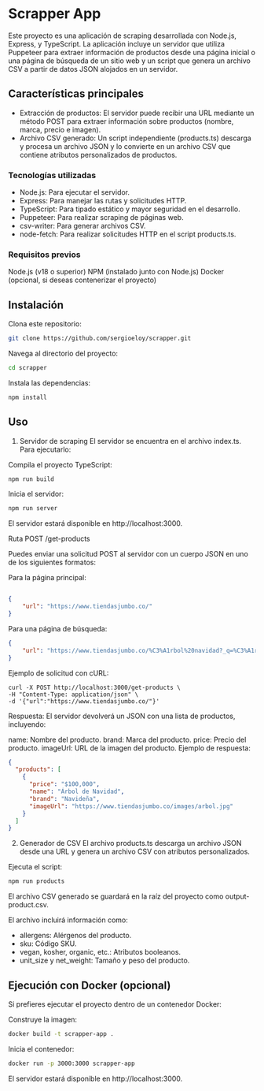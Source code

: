 # Scrapper App
Este proyecto es una aplicación de scraping desarrollada con Node.js, Express, y TypeScript. La aplicación incluye un servidor que utiliza Puppeteer para extraer información de productos desde una página inicial o una página de búsqueda de un sitio web y un script que genera un archivo CSV a partir de datos JSON alojados en un servidor.

## Características principales
- Extracción de productos: El servidor puede recibir una URL mediante un método POST para extraer información sobre productos (nombre, marca, precio e imagen).
- Archivo CSV generado: Un script independiente (products.ts) descarga y procesa un archivo JSON y lo convierte en un archivo CSV que contiene atributos personalizados de productos.

### Tecnologías utilizadas
- Node.js: Para ejecutar el servidor.
- Express: Para manejar las rutas y solicitudes HTTP.
- TypeScript: Para tipado estático y mayor seguridad en el desarrollo.
- Puppeteer: Para realizar scraping de páginas web.
- csv-writer: Para generar archivos CSV.
- node-fetch: Para realizar solicitudes HTTP en el script products.ts.

### Requisitos previos
Node.js (v18 o superior)
NPM (instalado junto con Node.js)
Docker (opcional, si deseas contenerizar el proyecto)

## Instalación
Clona este repositorio:

```bash
git clone https://github.com/sergioeloy/scrapper.git
```

Navega al directorio del proyecto:
```bash
cd scrapper
```

Instala las dependencias:
```bash
npm install
```

## Uso
1. Servidor de scraping
El servidor se encuentra en el archivo index.ts. Para ejecutarlo:

Compila el proyecto TypeScript:
```bash
npm run build
```

Inicia el servidor:

```bash
npm run server
```

El servidor estará disponible en http://localhost:3000.

Ruta POST /get-products

Puedes enviar una solicitud POST al servidor con un cuerpo JSON en uno de los siguientes formatos:

Para la página principal:

```json

{
    "url": "https://www.tiendasjumbo.co/"
}
```

Para una página de búsqueda:
```json
{
    "url": "https://www.tiendasjumbo.co/%C3%A1rbol%20navidad?_q=%C3%A1rbol%20navidad&map=ft"
}
```
Ejemplo de solicitud con cURL:

```curl
curl -X POST http://localhost:3000/get-products \
-H "Content-Type: application/json" \
-d '{"url":"https://www.tiendasjumbo.co/"}'
```

Respuesta: El servidor devolverá un JSON con una lista de productos, incluyendo:

name: Nombre del producto.
brand: Marca del producto.
price: Precio del producto.
imageUrl: URL de la imagen del producto.
Ejemplo de respuesta:

```json
{
  "products": [
    {
      "price": "$100,000",
      "name": "Árbol de Navidad",
      "brand": "Navideña",
      "imageUrl": "https://www.tiendasjumbo.co/images/arbol.jpg"
    }
  ]
}
```

2. Generador de CSV
El archivo products.ts descarga un archivo JSON desde una URL y genera un archivo CSV con atributos personalizados.

Ejecuta el script:

```bash
npm run products
```
El archivo CSV generado se guardará en la raíz del proyecto como output-product.csv.

El archivo incluirá información como:

- allergens: Alérgenos del producto.
- sku: Código SKU.
- vegan, kosher, organic, etc.: Atributos booleanos.
- unit_size y net_weight: Tamaño y peso del producto.

## Ejecución con Docker (opcional)
Si prefieres ejecutar el proyecto dentro de un contenedor Docker:

Construye la imagen:

```bash
docker build -t scrapper-app .
```

Inicia el contenedor:

```bash
docker run -p 3000:3000 scrapper-app
```

El servidor estará disponible en http://localhost:3000.
